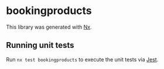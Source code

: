 # bookingproducts

This library was generated with [Nx](https://nx.dev).

## Running unit tests

Run `nx test bookingproducts` to execute the unit tests via [Jest](https://jestjs.io).
